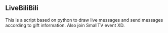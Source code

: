 ## LiveBiliBili

This is a script based on python to draw live messages and send messages according to gift information. Also join SmallTV event XD.

